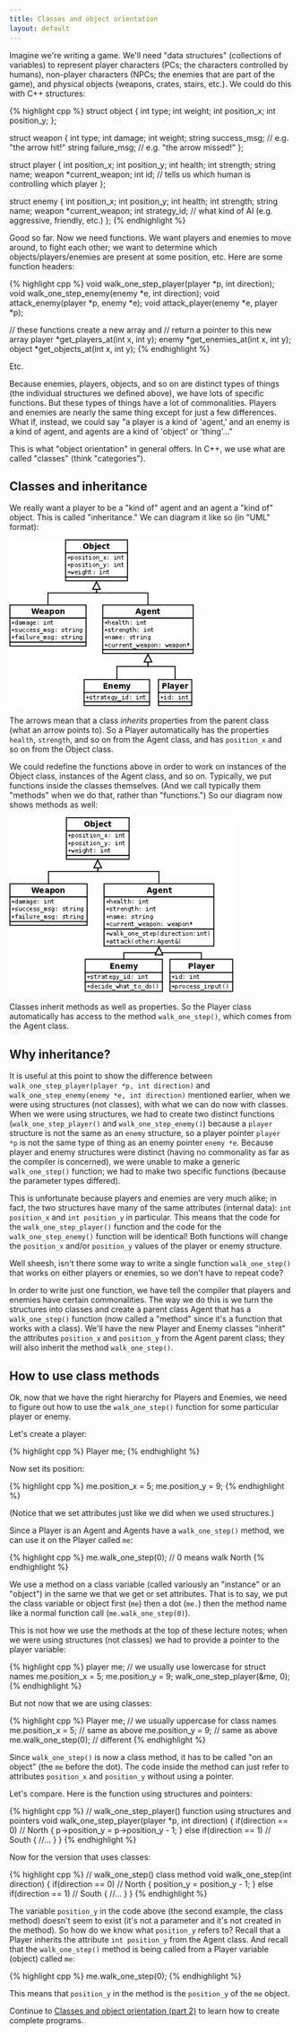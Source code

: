 ```yaml
---
title: Classes and object orientation
layout: default
---
```


Imagine we're writing a game. We'll need "data structures" (collections of
variables) to represent player characters (PCs; the characters controlled by
humans), non-player characters (NPCs; the enemies that are part of the game),
and physical objects (weapons, crates, stairs, etc.). We could do this with C++
structures:

{% highlight cpp %}
struct object {
  int type;
  int weight;
  int position_x;
  int position_y;
};

struct weapon {
  int type;
  int damage;
  int weight;
  string success_msg; // e.g. "the arrow hit!"
  string failure_msg; // e.g. "the arrow missed!"
};

struct player {
  int position_x;
  int position_y;
  int health;
  int strength;
  string name;
  weapon *current_weapon;
  int id; // tells us which human is controlling which player
};

struct enemy {
  int position_x;
  int position_y;
  int health;
  int strength;
  string name;
  weapon *current_weapon;
  int strategy_id; // what kind of AI (e.g. aggressive, friendly, etc.)
};
{% endhighlight %}

Good so far. Now we need functions. We want players and enemies to move around,
to fight each other; we want to determine which objects/players/enemies are
present at some position, etc. Here are some function headers:

{% highlight cpp %}
void walk_one_step_player(player *p, int direction);
void walk_one_step_enemy(enemy *e, int direction);
void attack_enemy(player *p, enemy *e);
void attack_player(enemy *e, player *p);

// these functions create a new array and
// return a pointer to this new array
player *get_players_at(int x, int y);
enemy *get_enemies_at(int x, int y);
object *get_objects_at(int x, int y);
{% endhighlight %}

Etc.

Because enemies, players, objects, and so on are distinct types of things (the
individual structures we defined above), we have lots of specific functions.
But these types of things have a lot of commonalities. Players and enemies are
nearly the same thing except for just a few differences. What if, instead, we
could say "a player is a kind of 'agent,' and an enemy is a kind of agent, and
agents are a kind of 'object' or 'thing'..."

This is what "object orientation" in general offers. In C++, we use what are
called "classes" (think "categories").

## Classes and inheritance

We really want a player to be a "kind of" agent and an agent a "kind of"
object. This is called "inheritance." We can diagram it like so (in "UML"
format):

![Class diagram (no methods)](/images/class-diagram-no-methods.png "Class diagram (no methods)")

The arrows mean that a class *inherits* properties from the parent class (what
an arrow points to). So a Player automatically has the properties `health`,
`strength`, and so on from the Agent class, and has `position_x` and so on from
the Object class.

We could redefine the functions above in order to work on instances of the
Object class, instances of the Agent class, and so on. Typically, we put
functions inside the classes themselves. (And we call typically them "methods"
when we do that, rather than "functions.") So our diagram now shows methods as
well:

![Class diagram (with methods)](/images/class-diagram-methods.png "Class diagram (with methods)")

Classes inherit methods as well as properties. So the Player class
automatically has access to the method `walk_one_step()`, which comes from the
Agent class.

## Why inheritance?

It is useful at this point to show the difference between
`walk_one_step_player(player *p, int direction)` and `walk_one_step_enemy(enemy
*e, int direction)` mentioned earlier, when we were using structures (not
classes), with what we can do now with classes. When we were using structures,
we had to create two distinct functions (`walk_one_step_player()` and
`walk_one_step_enemy()`) because a `player` structure is not the same as an
`enemy` structure, so a player pointer `player *p` is not the same type of
thing as an enemy pointer `enemy *e`. Because player and enemy structures were
distinct (having no commonality as far as the compiler is concerned), we were
unable to make a generic `walk_one_step()` function; we had to make two
specific functions (because the parameter types differed).

This is unfortunate because players and enemies are very much alike; in fact,
the two structures have many of the same attributes (internal data): `int
position_x` and `int position_y` in particular. This means that the code for
the `walk_one_step_player()` function and the code for the
`walk_one_step_enemy()` function will be identical! Both functions will change
the `position_x` and/or `position_y` values of the player or enemy structure.

Well sheesh, isn't there some way to write a single function `walk_one_step()`
that works on either players or enemies, so we don't have to repeat code?

In order to write just one function, we have tell the compiler that players and
enemies have certain commonalities. The way we do this is we turn the
structures into classes and create a parent class Agent that has a
`walk_one_step()` function (now called a "method" since it's a function that
works with a class). We'll have the new Player and Enemy classes "inherit" the
attributes `position_x` and `position_y` from the Agent parent class; they will
also inherit the method `walk_one_step()`.

## How to use class methods

Ok, now that we have the right hierarchy for Players and Enemies, we need to
figure out how to use the `walk_one_step()` function for some particular player
or enemy.

Let's create a player:

{% highlight cpp %}
Player me;
{% endhighlight %}

Now set its position:

{% highlight cpp %}
me.position_x = 5;
me.position_y = 9;
{% endhighlight %}

(Notice that we set attributes just like we did when we used structures.)

Since a Player is an Agent and Agents have a `walk_one_step()` method, we can
use it on the Player called `me`:

{% highlight cpp %}
me.walk_one_step(0); // 0 means walk North
{% endhighlight %}

We use a method on a class variable (called variously an "instance" or an
"object") in the same we that we get or set attributes. That is to say, we put
the class variable or object first (`me`) then a dot (`me.`) then the method
name like a normal function call (`me.walk_one_step(0)`).

This is not how we use the methods at the top of these lecture notes; when we
were using structures (not classes) we had to provide a pointer to the player
variable:

{% highlight cpp %}
player me; // we usually use lowercase for struct names
me.position_x = 5;
me.position_y = 9;
walk_one_step_player(&me, 0);
{% endhighlight %}

But not now that we are using classes:

{% highlight cpp %}
Player me; // we usually uppercase for class names
me.position_x = 5; // same as above
me.position_y = 9; // same as above
me.walk_one_step(0); // different
{% endhighlight %}

Since `walk_one_step()` is now a class method, it has to be called "on an
object" (the `me` before the dot). The code inside the method can just refer to
attributes `position_x` and `position_y` without using a pointer.

Let's compare. Here is the function using structures and pointers:

{% highlight cpp %}
// walk_one_step_player() function using structures and pointers
void walk_one_step_player(player *p, int direction)
{
    if(direction == 0) // North
    {
        p->position_y = p->position_y - 1;
    }
    else if(direction == 1) // South
    {
    //...
    }
}
{% endhighlight %}

Now for the version that uses classes:

{% highlight cpp %}
// walk_one_step() class method
void walk_one_step(int direction)
{
    if(direction == 0) // North
    {
        position_y = position_y - 1;
    }
    else if(direction == 1) // South
    {
    //...
    }
}
{% endhighlight %}

The variable `position_y` in the code above (the second example, the class
method) doesn't seem to exist (it's not a parameter and it's not created in the
method). So how do we know what `position_y` refers to? Recall that a Player
inherits the attribute `int position_y` from the Agent class. And recall that
the `walk_one_step()` method is being called from a Player variable (object)
called `me`:

{% highlight cpp %}
me.walk_one_step(0);
{% endhighlight %}

This means that `position_y` in the method is the `position_y` of the `me`
object.

Continue to [Classes and object orientation (part
2)](/lecture/classes-and-object-orientation-2.html) to learn how to create
complete programs.

